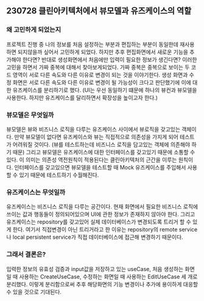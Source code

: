 ## 230728 클린아키텍처에서 뷰모델과 유즈케이스의 역할

### 왜 고민하게 되었는지
프로젝트 진행 중 나의 정보를 처음 설정하는 부분과 편집하는 부분이 동일한데 재사용하면 되지않을까 싶어서 고민하게 되었다. 하지만 추후 편집화면에서 새로운 기능을 추가해야 한다면? 반대로 생성화면에서 처음에만 입력이 필요한 정보가 생긴다면? 이러한 고민을 하면서 가짜 중복에 대해서 찾아보게되었다. 
가짜 중복은 중복으로 보이는 두 코드 영역이 서로 다른 속도와 다른 이유로 변경이 되는 것을 이야기한다. 생성 화면과 수정 화면은 서로 다른 속도와 다른 이유로 변경이 될 가능성이 크다고 판단했기에 이에 대한 유즈케이스를 분리하기로 했다. (UI는 우선 동일하기 떄문에 하나의 뷰컨과 뷰모델을 사용한다. 하지만 유즈케이스를 달리하면서 확장성을 높이고자 한다.)

### 뷰모델은 무엇일까

뷰모델은 뷰와 비즈니스 로직을 다루는 유즈케이스 사이에서 뷰로직을 갖고있는 객체이다. 만약 뷰모델이 없다면 유즈케이스와 뷰는 직접적으로 의존성을 가지게 되어 테스트가 어려워질 것이다. (뷰를 테스트하는데 비즈니스 로직을 담고있는 객체에 의존해야 하기 때문) 그리고 뷰모델은 유즈케이스에 대한 인터페이스를 갖고있기 때문에 소통할 수 있다. 이 의미는 의존성 역전원칙이 적용된다는 클린아키텍처의 근간을 이루는 원칙이다. 
인터페이스를 갖고있으면 뷰모델을 테스트할 때 Mock 유즈케이스를 주입해서 사용할 수 있기 때문에 테스트하기 수월해진다. 

### 유즈케이스는 무엇일까

유즈케이스는 비즈니스 로직을 다루는 공간이다. 현재 화면에서 필요한 비즈니스 로직에 쓰이는 값과 행동들이 정의되어있으며 UI에 관한 정보가 존재하지 않아야 한다. 그리고 유즈케이스는 repository를 갖고있어 실제 데이터베이스가 변경되도록 트리거 할 수 있게 한다. 여기서 직접변경이 아닌 트리거라고 한 이유는 repository의 remote service나 local persistent service가 직접 데이터베이스에 접근해 변경하기 때문이다. 

### 그래서 결론은?

입력한 정보의 유효성 검증과 input값을 저장하고 있는 useCase, 처음 생성하는 화면일 때 사용하는 CreateUseCase, 수정하는 화면일 때 사용하는 EditUseCase 세 개로 분리했다.
이렇게 분리함으로써 추후 해당화면의 기능 변경이나 추가에 용이하게 대응할 수 있을 것으로 기대된다.

